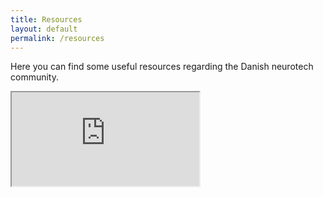 ```yaml
---
title: Resources
layout: default
permalink: /resources
---
```


Here you can find some useful resources regarding the Danish neurotech community.

<iframe class="w-100 vh-100 d-block" src="https://docs.google.com/document/d/e/2PACX-1vTSORqMjhLMadz5oxhPs-oC4-8imzVh5rofsUDdgPcKlv59_6KRRokQnxtpeQi-nnkh1rQTfV4YImMS/pub?embedded=true"></iframe>
